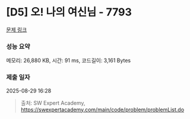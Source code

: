 # [D5] 오! 나의 여신님 - 7793 

[문제 링크](https://swexpertacademy.com/main/code/problem/problemDetail.do?contestProbId=AWsBQpPqMNMDFARG) 

### 성능 요약

메모리: 26,880 KB, 시간: 91 ms, 코드길이: 3,161 Bytes

### 제출 일자

2025-08-29 16:28



> 출처: SW Expert Academy, https://swexpertacademy.com/main/code/problem/problemList.do